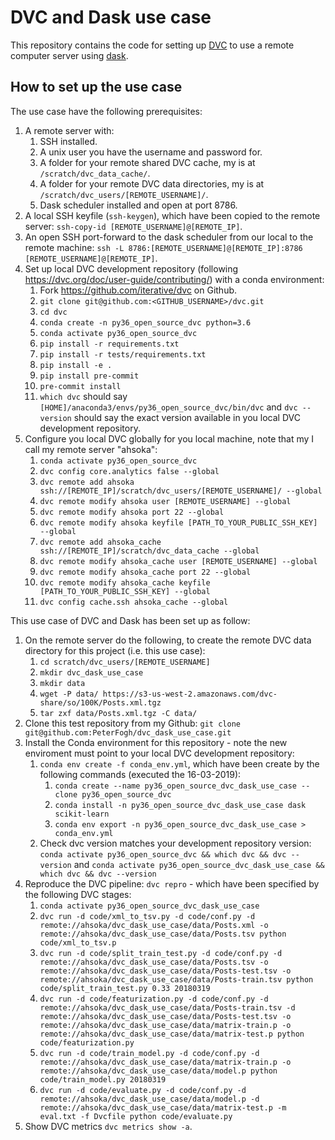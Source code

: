 # DVC and Dask use case

This repository contains the code for setting up [DVC](https://dvc.org/) to use a remote computer server using [dask](https://docs.dask.org/en/latest/).

## How to set up the use case

The use case have the following prerequisites:

1. A remote server with:
    1. SSH installed.
    1. A unix user you have the username and password for.
    1. A folder for your remote shared DVC cache, my is at `/scratch/dvc_data_cache/`.
    1. A folder for your remote DVC data directories, my is at `/scratch/dvc_users/[REMOTE_USERNAME]/`.
    1. Dask scheduler installed and open at port 8786.
1. A local SSH keyfile (`ssh-keygen`), which have been copied to the remote server: `ssh-copy-id [REMOTE_USERNAME]@[REMOTE_IP]`.
1. An open SSH port-forward to the dask scheduler from our local to the remote machine: `ssh -L 8786:[REMOTE_USERNAME]@[REMOTE_IP]:8786 [REMOTE_USERNAME]@[REMOTE_IP]`.
1. Set up local DVC development repository (following https://dvc.org/doc/user-guide/contributing/) with a conda environment:
    1. Fork https://github.com/iterative/dvc on Github.
    1. `git clone git@github.com:<GITHUB_USERNAME>/dvc.git`
    1. `cd dvc`
    1. `conda create -n py36_open_source_dvc python=3.6`
    1. `conda activate py36_open_source_dvc`
    1. `pip install -r requirements.txt`
    1. `pip install -r tests/requirements.txt`
    1. `pip install -e .`
    1. `pip install pre-commit`
    1. `pre-commit install`
    1. `which dvc` should say `[HOME]/anaconda3/envs/py36_open_source_dvc/bin/dvc` and `dvc --version` should say the exact version available in you local DVC development repository.
1. Configure you local DVC globally for you local machine, note that my I call my remote server "ahsoka":
    1. `conda activate py36_open_source_dvc`
    1. `dvc config core.analytics false --global`
    1. `dvc remote add ahsoka ssh://[REMOTE_IP]/scratch/dvc_users/[REMOTE_USERNAME]/ --global`
    1. `dvc remote modify ahsoka user [REMOTE_USERNAME] --global`
    1. `dvc remote modify ahsoka port 22 --global`
    1. `dvc remote modify ahsoka keyfile [PATH_TO_YOUR_PUBLIC_SSH_KEY] --global`
    1. `dvc remote add ahsoka_cache ssh://[REMOTE_IP]/scratch/dvc_data_cache --global`
    1. `dvc remote modify ahsoka_cache user [REMOTE_USERNAME] --global`
    1. `dvc remote modify ahsoka_cache port 22 --global`
    1. `dvc remote modify ahsoka_cache keyfile [PATH_TO_YOUR_PUBLIC_SSH_KEY] --global`
    1. `dvc config cache.ssh ahsoka_cache --global`

This use case of DVC and Dask has been set up as follow:

1. On the remote server do the following, to create the remote DVC data directory for this project (i.e. this use case):
    1. `cd scratch/dvc_users/[REMOTE_USERNAME]`
    1. `mkdir dvc_dask_use_case`
    1. `mkdir data`
    1. `wget -P data/ https://s3-us-west-2.amazonaws.com/dvc-share/so/100K/Posts.xml.tgz`
    1. `tar zxf data/Posts.xml.tgz -C data/`
1. Clone this test repository from my Github: `git clone git@github.com:PeterFogh/dvc_dask_use_case.git`
1. Install the Conda environment for this repository - note the new enviroment must point to your local DVC development repository:
    1. `conda env create -f conda_env.yml`, which have been create by the following commands (executed the 16-03-2019):
        1. `conda create --name py36_open_source_dvc_dask_use_case --clone py36_open_source_dvc`
        1. `conda install -n py36_open_source_dvc_dask_use_case dask scikit-learn`
        1. `conda env export -n py36_open_source_dvc_dask_use_case > conda_env.yml`
    1. Check dvc version matches your development repository version: `conda activate py36_open_source_dvc && which dvc && dvc --version` and ``conda activate py36_open_source_dvc_dask_use_case && which dvc && dvc --version``
1. Reproduce the DVC pipeline: `dvc repro` - which have been specified by the following DVC stages:
    1. `conda activate py36_open_source_dvc_dask_use_case`
    1. `dvc run -d code/xml_to_tsv.py -d code/conf.py -d remote://ahsoka/dvc_dask_use_case/data/Posts.xml -o remote://ahsoka/dvc_dask_use_case/data/Posts.tsv python code/xml_to_tsv.p`
    1. `dvc run -d code/split_train_test.py -d code/conf.py -d remote://ahsoka/dvc_dask_use_case/data/Posts.tsv -o remote://ahsoka/dvc_dask_use_case/data/Posts-test.tsv -o remote://ahsoka/dvc_dask_use_case/data/Posts-train.tsv python code/split_train_test.py 0.33 20180319`
    1. `dvc run -d code/featurization.py -d code/conf.py -d remote://ahsoka/dvc_dask_use_case/data/Posts-train.tsv -d remote://ahsoka/dvc_dask_use_case/data/Posts-test.tsv -o remote://ahsoka/dvc_dask_use_case/data/matrix-train.p -o remote://ahsoka/dvc_dask_use_case/data/matrix-test.p python code/featurization.py`
    1. `dvc run -d code/train_model.py -d code/conf.py -d remote://ahsoka/dvc_dask_use_case/data/matrix-train.p -o remote://ahsoka/dvc_dask_use_case/data/model.p python code/train_model.py 20180319`
    1. `dvc run -d code/evaluate.py -d code/conf.py -d remote://ahsoka/dvc_dask_use_case/data/model.p -d remote://ahsoka/dvc_dask_use_case/data/matrix-test.p -m eval.txt -f Dvcfile python code/evaluate.py`
1. Show DVC metrics `dvc metrics show -a`.